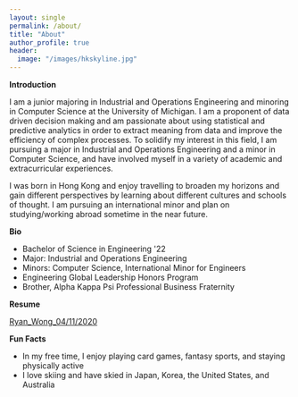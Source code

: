 ```yaml
---
layout: single
permalink: /about/
title: "About"
author_profile: true
header:
  image: "/images/hkskyline.jpg"
---
```


**Introduction**

I am a junior majoring in Industrial and Operations Engineering and minoring in Computer Science at the University of Michigan. I am a proponent of data driven decision making and am passionate about using statistical and predictive analytics in order to extract meaning from data and improve the efficiency of complex processes. To solidify my interest in this field, I am pursuing a major in Industrial and Operations Engineering and a minor in Computer Science, and have involved myself in a variety of academic and extracurricular experiences.

I was born in Hong Kong and enjoy travelling to broaden my horizons and gain different perspectives by learning about different cultures and schools of thought. I am pursuing an international minor and plan on studying/working abroad sometime in the near future.

**Bio**

* Bachelor of Science in Engineering '22
* Major: Industrial and Operations Engineering
* Minors: Computer Science, International Minor for Engineers
* Engineering Global Leadership Honors Program
* Brother, Alpha Kappa Psi Professional Business Fraternity

**Resume**

[Ryan_Wong_04/11/2020](https://drive.google.com/file/d/16xq9qhqCw8WQrdQfiwXmV3zs8zcD6CF5/view?usp=sharing)

**Fun Facts**

* In my free time, I enjoy playing card games, fantasy sports, and staying physically active
* I love skiing and have skied in Japan, Korea, the United States, and Australia
